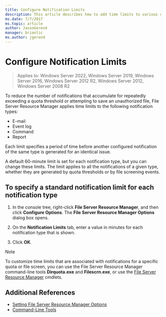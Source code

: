 ```yaml
---
title: Configure Notification Limits
description: This article describes how to add time limits to various notification types
ms.date: 7/7/2017
ms.topic: article
author: JasonGerend
manager: brianlic
ms.author: jgerend
---
```

# Configure Notification Limits

>Applies to: Windows Server 2022, Windows Server 2019, Windows Server 2016, Windows Server 2012 R2, Windows Server 2012, Windows Server 2008 R2

To reduce the number of notifications that accumulate for repeatedly exceeding a quota threshold or attempting to save an unauthorized file, File Server Resource Manager applies time limits to the following notification types:

-   E-mail
-   Event log
-   Command
-   Report

Each limit specifies a period of time before another configured notification of the same type is generated for an identical issue.

A default 60-minute limit is set for each notification type, but you can change these limits. The limit applies to all the notifications of a given type, whether they are generated by quota thresholds or by file screening events.

## To specify a standard notification limit for each notification type

1.  In the console tree, right-click **File Server Resource Manager**, and then click **Configure Options**. The **File Server Resource Manager Options** dialog box opens.

2.  On the **Notification Limits** tab, enter a value in minutes for each notification type that is shown.

3.  Click **OK**.

> [!Note]
> To customize time limits that are associated with notifications for a specific quota or file screen, you can use the File Server Resource Manager command-line tools **Dirquota.exe** and **Filescrn.exe**, or use the [File Server Resource Manager](/powershell/module/fileserverresourcemanager/) cmdlets.

## Additional References

-   [Setting File Server Resource Manager Options](setting-file-server-resource-manager-options.md)
-   [Command-Line Tools](command-line-tools.md)
